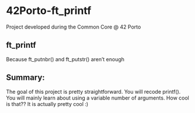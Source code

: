 # 42Porto-ft_printf
Project developed during the Common Core @ 42 Porto

## ft_printf
Because ft_putnbr() and ft_putstr() aren’t enough

## Summary:
The goal of this project is pretty straightforward. You will recode printf().
You will mainly learn about using a variable number of arguments. How cool is that??
It is actually pretty cool :)
